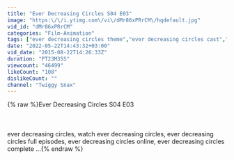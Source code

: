```yaml
---
title: "Ever Decreasing Circles S04 E03"
image: "https:\/\/i.ytimg.com\/vi\/dMr86xPRrCM\/hqdefault.jpg"
vid_id: "dMr86xPRrCM"
categories: "Film-Animation"
tags: ["ever decreasing circles theme","ever decreasing circles cast","where was ever decreasing circles filmed"]
date: "2022-05-22T14:43:32+03:00"
vid_date: "2015-08-22T14:26:33Z"
duration: "PT23M35S"
viewcount: "46499"
likeCount: "108"
dislikeCount: ""
channel: "Twiggy Snax"
---
```

{% raw %}Ever Decreasing Circles S04 E03<br /><br /><br /><br />ever decreasing circles, watch ever decreasing circles, ever decreasing circles full episodes, ever decreasing circles online, ever decreasing circles complete ...{% endraw %}
